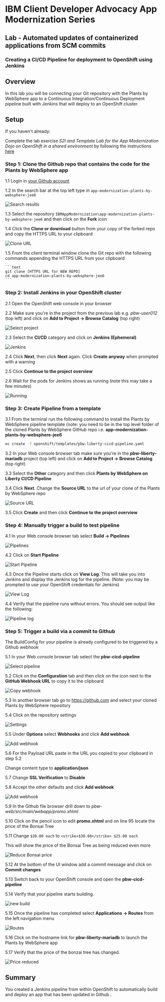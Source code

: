 # IBM Client Developer Advocacy App Modernization Series

## Lab - Automated updates of containerized applications from SCM commits

### Creating a CI/CD Pipeline for deployment to OpenShift  using Jenkins

## Overview

In this lab you will  be connecting your Git repository with the Plants by WebSphere app to a Continuous Integration/Continuous Deployment pipeline built with Jenkins that will deploy to an OpenShift cluster.

## Setup

If you haven't already:

Complete the lab exercise *S2I and Template Lab for the App Modernization Dojo on OpenShift in a shared environment* by following the instructions [here](https://github.com/IBMAppModernization/app-modernization-openshift-templates-lab-shared)

### Step 1: Clone the Github repo that contains the code for the Plants by WebSphere app

1.1  Login in [your Github account](https://github.com)

1.2  In the search bar at the top left type in `app-modernization-plants-by-websphere-jee6`

   ![Search results](images/ss0.png)

1.3  Select the repository `IBMAppModernization\app-modernization-plants-by-websphere-jee6` and then click on the **Fork** icon

1.4  Click the **Clone or download** button from your copy of the forked repo and copy the HTTPS URL to your clipboard

   ![Clone URL](images/ss00.png)

1.5  From the client terminal window clone the Git repo  with  the following commands  appending the HTTPS URL from your clipboard

    ```text
    git clone [HTTPS URL for NEW REPO]
    cd app-modernization-plants-by-websphere-jee6
    ```

### Step 2: Install Jenkins in your OpenShift cluster

2.1 Open the OpenShift web console in your browser

2.2 Make sure you're in the project from the previous lab e.g. *pbw-user012*  (top left) and click on **Add to Project -> Browse Catalog** (top right)

   ![Select project](images/ss8.png)

2.3 Select the **CI/CD** category and click on **Jenkins (Ephemeral)**

   ![Jenkins](images/ss1.png)

2.4 Click **Next**, then click **Next** again. Click **Create anyway** when prompted with a warning

2.5 Click **Continue to the project overview**

2.6 Wait for the pods for Jenkins shows as running (note this may take a few minutes)

   ![Running](images/ss2.png)

### Step 3: Create Pipeline from a template

3.1  From the terminal run the following command to install the Plants by WebSphere pipeline template (note: you need to be in the top level folder of the cloned  Plants by WebSphere GitHub repo i.e. **app-modernization-plants-by-websphere-jee6**

   ```bash
   oc create -f openshift/templates/pbw-liberty-cicd-pipeline.yaml
   ```
3.2 In your Web console browser tab make sure you're in the **pbw-liberty-mariadb** project (top left) and click on **Add to Project -> Browse Catalog** (top right)

3.3 Select the **Other** category and then click **Plants by WebSphere on Liberty CI/CD Pipeline**

3.4 Click **Next**. Change the **Source URL** to the url of your clone of the Plants by WebSphere repo

   ![Source URL](images/ss3.png)

3.5 Click **Create** and then click **Continue to the project overview**

### Step 4: Manually trigger a build to test pipeline

4.1 In your Web console browser tab select **Build -> Pipelines**

  ![Pipelines](images/ss4.png)

4.2 Click on **Start Pipeline**

  ![Start Pipeline](images/ss5.png)

4.3 Once the Pipeline starts click on **View Log**. This will take you into Jenkins and display the Jenkins log for the pipeline. (Note: you may be prompted to use your OpenShift credentials for Jenkins)

   ![View Log](images/ss6.png)

4.4 Verify that the pipeline runs without errors. You should see output like the following:

   ![Pipeline log](images/ss7.png)

### Step 5: Trigger a build via a commit to Github

The BuildConfig for your pipeline is  already configured to be triggered by a Github webhook

5.1 In your Web console browser tab select the **pbw-cicd-pipeline**

  ![Select pipeline](images/ss9.png)

5.2 Click on the **Configuration** tab and then click on the icon next to the **GitHub Webhook URL** to copy it to the clipboard

  ![Copy webhook](images/ss10.png)

5.3 In another browser tab go to https://github.com and select your cloned Plants by WebSphere repository

5.4  Click on the repository settings

   ![Settings](images/ss11.png)

5.5 Under **Options** select **Webhooks** and click **Add webhook**

   ![Add webhook](images/ss12.png)

5.6  For the Payload URL paste in the URL you copied to your clipboard in step 5.2

Change content type to **application/json**

5.7 Change **SSL Verification** to **Disable**

5.8  Accept the other defaults and click **Add webhook**

   ![Add webhook](images/ss13.png)

5.9 In the Github file browser drill down to *pbw-web/src/main/webapp/promo.xhtml*

5.10  Click on the pencil icon to edit **promo.xhtml**  and on line 95 locate the price of the Bonsai Tree

5.11  Change  `$30.00 each` to `<strike>$30.00</strike> $25.00 each`

   This will show the price of the Bonsai Tree as being reduced even more

   ![Reduce Bonsai price](images/ss14.png)

5.12 At the bottom of the UI window add a commit message and click on **Commit changes**

5.13 Switch back to your OpenShift console and open the **pbw-cicd-pipeline**

5.14 Verify that your pipeline  starts building.

   ![new build](images/ss15.png)

5.15 Once the pipeline has completed select **Applications -> Routes** from  the left navigation menu

   ![Routes](images/ss16.png)

5.16 Click on the hostname link for **pbw-liberty-mariadb** to launch the Plants by WebSphere app

5.17 Verify that the price of the bonzai tree has changed.

  ![Price reduced](images/ss17.png)

## Summary

You created a Jenkins pipeline from within OpenShift to automatically build and deploy an app that has been updated in Github .
